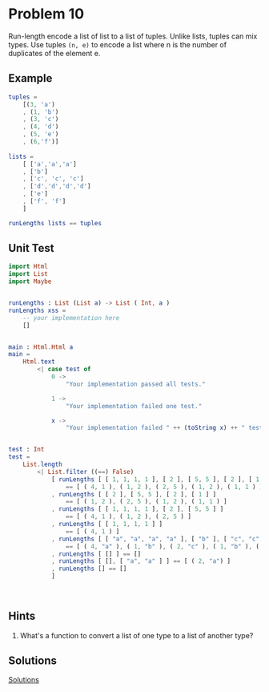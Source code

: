 # Problem 10
Run-length encode a list of list to a list of tuples. Unlike lists, tuples can mix types. Use tuples ```(n, e)``` to encode a list where n is the number of duplicates of the element e.

## Example

```elm
tuples = 
    [(3, 'a')
    , (1, 'b')
    , (3, 'c')
    , (4, 'd')
    , (5, 'e')
    , (6,'f')]
      
lists =
    [ ['a','a','a']
    , ['b']
    , ['c', 'c', 'c']
    , ['d','d','d','d']
    , ['e']
    , ['f', 'f']
    ]

runLengths lists == tuples
```

## Unit Test

```elm
import Html
import List
import Maybe


runLengths : List (List a) -> List ( Int, a )
runLengths xss =
    -- your implementation here
    []


main : Html.Html a
main =
    Html.text
        <| case test of
            0 ->
                "Your implementation passed all tests."

            1 ->
                "Your implementation failed one test."

            x ->
                "Your implementation failed " ++ (toString x) ++ " tests."


test : Int
test =
    List.length
        <| List.filter ((==) False)
            [ runLengths [ [ 1, 1, 1, 1 ], [ 2 ], [ 5, 5 ], [ 2 ], [ 1 ] ]
                == [ ( 4, 1 ), ( 1, 2 ), ( 2, 5 ), ( 1, 2 ), ( 1, 1 ) ]
            , runLengths [ [ 2 ], [ 5, 5 ], [ 2 ], [ 1 ] ]
                == [ ( 1, 2 ), ( 2, 5 ), ( 1, 2 ), ( 1, 1 ) ]
            , runLengths [ [ 1, 1, 1, 1 ], [ 2 ], [ 5, 5 ] ]
                == [ ( 4, 1 ), ( 1, 2 ), ( 2, 5 ) ]
            , runLengths [ [ 1, 1, 1, 1 ] ]
                == [ ( 4, 1 ) ]
            , runLengths [ [ "a", "a", "a", "a" ], [ "b" ], [ "c", "c" ], [ "b" ], [ "a" ] ]
                == [ ( 4, "a" ), ( 1, "b" ), ( 2, "c" ), ( 1, "b" ), ( 1, "a" ) ]
            , runLengths [ [] ] == []
            , runLengths [ [], [ "a", "a" ] ] == [ ( 2, "a") ]
            , runLengths [] == []
            ]
       
 
```

## Hints

1. What's a function to convert a list of one type to a list of another type?

## Solutions
[Solutions](../s/s10.md)
